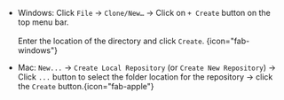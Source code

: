 * Windows: Click `File` → `Clone/New…` → Click on `+ Create` button on the top menu bar.<br>
  <pic eager src="{{baseUrl}}/gitAndGithub/init/images/sourcetree_1.png" height="220" /><br>
  Enter the location of the directory and click `Create`. {icon="fab-windows"}

* Mac: `New...` → `Create Local Repository` (or `Create New Repository`)  → Click `...` button to select the folder location for the repository → click the `Create` button.{icon="fab-apple"}
